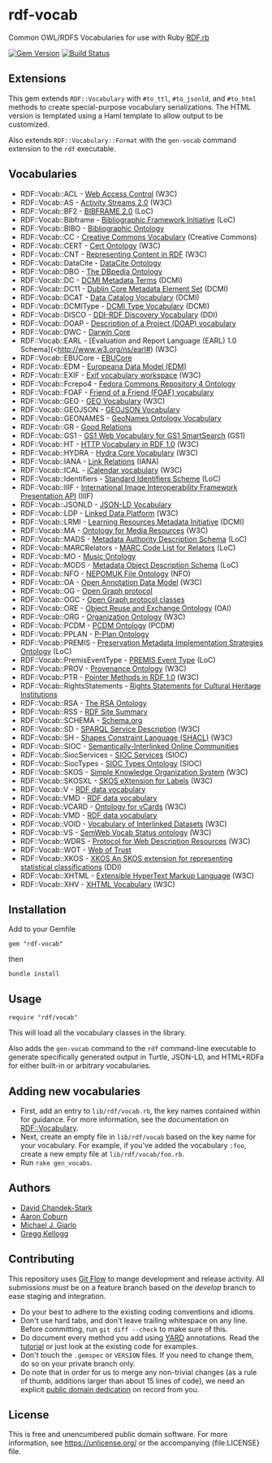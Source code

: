 # rdf-vocab
Common OWL/RDFS Vocabularies for use with Ruby [RDF.rb][]

[![Gem Version](https://badge.fury.io/rb/rdf-vocab.png)](https://badge.fury.io/rb/rdf-vocab)
[![Build Status](https://travis-ci.org/ruby-rdf/rdf-vocab.png?branch=master)](https://travis-ci.org/ruby-rdf/rdf-vocab)

## Extensions
This gem extends `RDF::Vocabulary` with `#to_ttl`, `#to_jsonld`, and `#to_html` methods to create special-purpose vocabulary serializations. The HTML version is templated using a Haml template to allow output to be customized.

Also extends `RDF::Vocabulary::Format` with the `gen-vocab` command extension to the `rdf` executable.

## Vocabularies

* RDF::Vocab::ACL       - [Web Access Control](http://www.w3.org/wiki/WebAccessControl) (W3C)
* RDF::Vocab::AS       - [Activity Streams 2.0](https://www.w3.org/ns/activitystreams#) (W3C)
* RDF::Vocab::BF2       - [BIBFRAME 2.0](http://id.loc.gov/ontologies/bibframe) (LoC)
* RDF::Vocab::Bibframe  - [Bibliographic Framework Initiative](http://bibframe.org/vocab/) (LoC)
* RDF::Vocab::BIBO		- [Bibliographic Ontology](http://bibliontology.com)
* RDF::Vocab::CC        - [Creative Commons Vocabulary](http://creativecommons.org/ns#) (Creative Commons)
* RDF::Vocab::CERT      - [Cert Ontology](http://www.w3.org/ns/auth/cert#) (W3C)
* RDF::Vocab::CNT       - [Representing Content in RDF](http://www.w3.org/TR/Content-in-RDF10/) (W3C)
* RDF::Vocab::DataCite  - [DataCite Ontology](http://purl.org/spar/datacite/)
* RDF::Vocab::DBO        - [The DBpedia Ontology](http://dbpedia.org/ontology/)
* RDF::Vocab::DC        - [DCMI Metadata Terms](http://purl.org/dc/terms/) (DCMI)
* RDF::Vocab::DC11      - [Dublin Core Metadata Element Set](http://purl.org/dc/elements/1.1/) (DCMI)
* RDF::Vocab::DCAT      - [Data Catalog Vocabulary](http://www.w3.org/TR/vocab-dcat/) (DCMI)
* RDF::Vocab::DCMIType  - [DCMI Type Vocabulary](http://dublincore.org/documents/dcmi-terms/) (DCMI)
* RDF::Vocab::DISCO      - [DDI-RDF Discovery Vocabulary](http://rdf-vocabulary.ddialliance.org/discovery#) (DDI)
* RDF::Vocab::DOAP      - [Description of a Project (DOAP) vocabulary](https://github.com/edumbill/doap/wiki)
* RDF::Vocab::DWC       - [Darwin Core](http://rs.tdwg.org/dwc/terms/)
* RDF::Vocab::EARL      - [Evaluation and Report Language (EARL) 1.0 Schema](<http://www.w3.org/ns/earl#) (W3C)
* RDF::Vocab::EBUCore   - [EBUCore](http://www.ebu.ch/metadata/ontologies/ebucore/ebucore#)
* RDF::Vocab::EDM       - [Europeana Data Model (EDM)](https://pro.europeana.eu/page/edm-documentation)
* RDF::Vocab::EXIF      - [Exif vocabulary workspace](http://www.w3.org/2003/12/exif/) (W3C)
* RDF::Vocab::Fcrepo4   - [Fedora Commons Repository 4 Ontology](http://fedora.info/definitions/v4/repository)
* RDF::Vocab::FOAF      - [Friend of a Friend (FOAF) vocabulary](http://xmlns.com/foaf/spec/)
* RDF::Vocab::GEO       - [GEO Vocabulary](http://www.w3.org/2003/01/geo/wgs84_pos#) (W3C)
* RDF::Vocab::GEOJSON   - [GEOJSON Vocabulary](https://purl.org/geojson/vocab#)
* RDF::Vocab::GEONAMES  - [GeoNames Ontology Vocabulary](http://www.geonames.org/ontology#)
* RDF::Vocab::GR        - [Good Relations](http://www.heppnetz.de/projects/goodrelations/)
* RDF::Vocab::GS1       - [GS1 Web Vocabulary for GS1 SmartSearch](http://gs1.org/voc/) (GS1)
* RDF::Vocab::HT        - [HTTP Vocabulary in RDF 1.0](http://www.w3.org/TR/HTTP-in-RDF10/) (W3C)
* RDF::Vocab::HYDRA     - [Hydra Core Vocabulary](http://www.w3.org/ns/hydra/core#) (W3C)
* RDF::Vocab::IANA     - [Link Relations](http://www.iana.org/assignments/relation/) (IANA)
* RDF::Vocab::ICAL      - [iCalendar vocabulary](http://www.w3.org/2002/12/cal/) (W3C)
* RDF::Vocab::Identifiers - [Standard Identifiers Scheme](http://id.loc.gov/vocabulary/identifiers.html) (LoC)
* RDF::Vocab::IIIF      - [International Image Interoperability Framework Presentation API](http://iiif.io/api/presentation/2.0/) (IIIF)
* RDF::Vocab::JSONLD    - [JSON-LD Vocabulary](http://www.w3.org/ns/json-ld)
* RDF::Vocab::LDP       - [Linked Data Platform](http://www.w3.org/TR/ldp/) (W3C)
* RDF::Vocab::LRMI      - [Learning Resources Metadata Initiative](http://dublincore.org/dcx/lrmi-terms/1.1/) (DCMI)
* RDF::Vocab::MA        - [Ontology for Media Resources](http://www.w3.org/TR/mediaont-10/) (W3C)
* RDF::Vocab::MADS      - [Metadata Authority Description Schema](http://www.loc.gov/standards/mads/) (LoC)
* RDF::Vocab::MARCRelators - [MARC Code List for Relators](http://id.loc.gov/vocabulary/relators.html) (LoC)
* RDF::Vocab::MO        - [Music Ontology](http://musicontology.com)
* RDF::Vocab::MODS      - [Metadata Object Description Schema](http://www.loc.gov/standards/mods/) (LoC)
* RDF::Vocab::NFO       - [NEPOMUK File Ontology](http://www.semanticdesktop.org/ontologies/2007/03/22/nfo#) (NFO)
* RDF::Vocab::OA        - [Open Annotation Data Model](http://www.w3.org/ns/oa) (W3C)
* RDF::Vocab::OG        - [Open Graph protocol](http://ogp.me)
* RDF::Vocab::OGC       - [Open Graph protocol classes](http://ogp.me)
* RDF::Vocab::ORE       - [Object Reuse and Exchange Ontology](http://www.openarchives.org/ore/1.0/rdfxml) (OAI)
* RDF::Vocab::ORG		    - [Organization Ontology](http://www.w3.org/TR/vocab-org/) (W3C)
* RDF::Vocab::PCDM      - [PCDM Ontology](http://pcdm.org/models#) (PCDM)
* RDF::Vocab::PPLAN		  - [P-Plan Ontology](http://www.opmw.org/model/p-plan/)
* RDF::Vocab::PREMIS    - [Preservation Metadata Implementation Strategies Ontology](http://id.loc.gov/ontologies/premis.html) (LoC)
* RDF::Vocab::PremisEventType - [PREMIS Event Type](http://id.loc.gov/vocabulary/preservation/eventType.html) (LoC)
* RDF::Vocab::PROV      - [Provenance Ontology](http://www.w3.org/TR/prov-o/) (W3C) 
* RDF::Vocab::PTR       - [Pointer Methods in RDF 1.0](https://www.w3.org/TR/Pointers-in-RDF10/) (W3C)
* RDF::Vocab::RightsStatements - [Rights Statements for Cultural Heritage Institutions](https://rightsstatements.org/en/)
* RDF::Vocab::RSA       - [The RSA Ontology](http://www.w3.org/ns/auth/rsa)
* RDF::Vocab::RSS       - [RDF Site Summary](http://web.resource.org/rss/1.0/)
* RDF::Vocab::SCHEMA    - [Schema.org](http://schema.org)
* RDF::Vocab::SD        - [SPARQL Service Description](https://www.w3.org/TR/sparql11-service-description/) (W3C)
* RDF::Vocab::SH        - [Shapes Constraint Language (SHACL)](https://www.w3.org/TR/shacl/) (W3C)
* RDF::Vocab::SIOC      - [Semantically-Interlinked Online Communities](http://rdfs.org/sioc/spec/)
* RDF::Vocab::SiocServices - [SIOC Services](http://rdfs.org/sioc/spec/) (SIOC)
* RDF::Vocab::SiocTypes - [SIOC Types Ontology](http://rdfs.org/sioc/spec/) (SIOC)
* RDF::Vocab::SKOS      - [Simple Knowledge Organization System](http://www.w3.org/TR/skos-reference/) (W3C)
* RDF::Vocab::SKOSXL    - [SKOS eXtension for Labels](http://www.w3.org/TR/skos-reference/skos-xl.html) (W3C)
* RDF::Vocab::V         - [RDF data vocabulary](http://www.data-vocabulary.org)
* RDF::Vocab::VMD       - [RDF data vocabulary](http://www.data-vocabulary.org)
* RDF::Vocab::VCARD     - [Ontology for vCards](http://www.w3.org/TR/vcard-rdf/) (W3C)
* RDF::Vocab::VMD       - [RDF data vocabulary](http://www.data-vocabulary.org)
* RDF::Vocab::VOID      - [Vocabulary of Interlinked Datasets](http://www.w3.org/TR/void/) (W3C)
* RDF::Vocab::VS        - [SemWeb Vocab Status ontology](http://www.w3.org/2003/06/sw-vocab-status/note.html) (W3C)
* RDF::Vocab::WDRS      - [Protocol for Web Description Resources](http://www.w3.org/TR/powder-primer/) (W3C)
* RDF::Vocab::WOT       - [Web of Trust](http://xmlns.com/wot/0.1/)
* RDF::Vocab::XKOS      - [XKOS An SKOS extension for representing statistical classifications](https://ddialliance.org/Specification/XKOS/1.2/OWL/xkos.html) (DDI)
* RDF::Vocab::XHTML     - [Extensible HyperText Markup Language](http://www.w3.org/1999/xhtml/) (W3C)
* RDF::Vocab::XHV       - [XHTML Vocabulary](http://www.w3.org/1999/xhtml/vocab) (W3C)

## Installation

Add to your Gemfile

    gem "rdf-vocab"

then

    bundle install

## Usage

    require "rdf/vocab"

This will load all the vocabulary classes in the library.

Also adds the `gen-vocab` command to the `rdf` command-line executable to generate specifically generated output in Turtle, JSON-LD, and HTML+RDFa for either built-in or arbitrary vocabularies.

## Adding new vocabularies

* First, add an entry to `lib/rdf/vocab.rb`, the key names contained within
for guidance. For more information, see the documentation on
[RDF::Vocabulary](https://www.rubydoc.info/github/ruby-rdf/rdf/RDF/Vocabulary).
* Next, create an empty file in `lib/rdf/vocab` based on the key name for
your vocabulary. For example, if you've added the vocabulary `:foo`, create a
new empty file at `lib/rdf/vocab/foo.rb`.
* Run `rake gen_vocabs`.

## Authors

* [David Chandek-Stark](https://github.com/dchandekstark)
* [Aaron Coburn](https://github.com/acoburn)
* [Michael J. Giarlo](https://github.com/mjgiarlo)
* [Gregg Kellogg](https://github.com/gkellogg)

## Contributing

This repository uses [Git Flow](https://github.com/nvie/gitflow) to mange development and release activity. All submissions _must_ be on a feature branch based on the _develop_ branch to ease staging and integration.

* Do your best to adhere to the existing coding conventions and idioms.
* Don't use hard tabs, and don't leave trailing whitespace on any line.
  Before committing, run `git diff --check` to make sure of this.
* Do document every method you add using [YARD][] annotations. Read the
  [tutorial][YARD-GS] or just look at the existing code for examples.
* Don't touch the `.gemspec` or `VERSION` files. If you need to change them,
  do so on your private branch only.
* Do note that in order for us to merge any non-trivial changes (as a rule
  of thumb, additions larger than about 15 lines of code), we need an
  explicit [public domain dedication][PDD] on record from you.

## License

This is free and unencumbered public domain software. For more information,
see <https://unlicense.org/> or the accompanying {file:LICENSE} file.

[RDF]:              https://www.w3.org/RDF/
[RDF.rb]:           https://rubydoc.info/github/ruby-rdf/rdf
[YARD]:             https://yardoc.org/
[YARD-GS]:          https://rubydoc.info/docs/yard/file/docs/GettingStarted.md
[PDD]:              https://lists.w3.org/Archives/Public/public-rdf-ruby/2010May/0013.html
